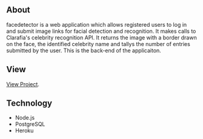 ## About 

facedetector is a web application which allows registered users to log in and submit image links for facial detection and recognition. It makes calls to Clarafia's celebrity recognition API. It returns the image with a border drawn on the face, the identified celebrity name and tallys the number of entries submitted by the user.
This is the back-end of the applicaiton.

## View 

[View Project](http://face-detection-machine.herokuapp.com "View Project").

## Technology 

- Node.js
- PostgreSQL
- Heroku
